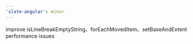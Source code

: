 ```yaml
---
'slate-angular': minor
---
```


improve isLineBreakEmptyString、forEachMovedItem、setBaseAndExtent performance issues
